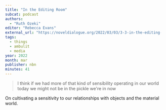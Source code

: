 ```yaml
---
title: "In the Editing Room"
subcat: podcast
authors:
  - "Ruth Ozeki"
editor: "Rebecca Evans"
external_url: "https://noveldialogue.org/2022/03/03/3-3-in-the-editing-room-with-ruth-ozeki-and-rebecca-evans-eh/"
tags:
  - things
  - ambulit
  - media
year: 2022
month: mar
publisher: nbn
minutes: 41
---
```


> I think if we had more of that kind of sensibility operating in our world today we might not be in the pickle we're in now

On cultivating a sensitivity to our relationships with objects and the material world.
